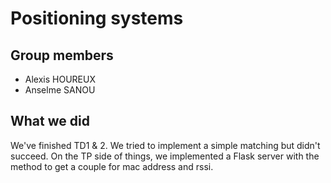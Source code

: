 # Positioning systems

## Group members
- Alexis HOUREUX
- Anselme SANOU

## What we did

We've finished TD1 & 2. We tried to implement a simple matching but didn't succeed. On the TP side of things, we implemented a Flask server with the method to get a couple for mac address and rssi.